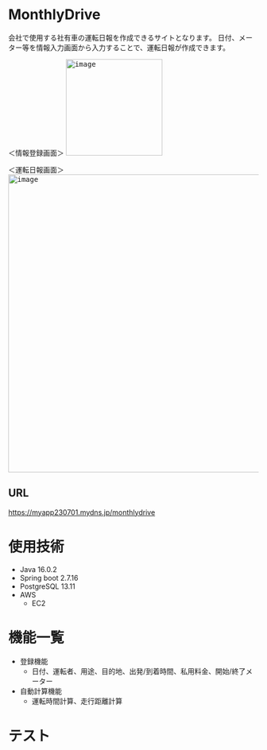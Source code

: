 ﻿# MonthlyDrive
会社で使用する社有車の運転日報を作成できるサイトとなります。
日付、メーター等を情報入力画面から入力することで、運転日報が作成できます。

＜情報登録画面＞
<kbd><img width="194" alt="image" src="https://github.com/S27-tt/MonthlyDrive/assets/131981423/d9271a02-8be8-40e0-9ca5-f760aefa9d1c"></kbd>

＜運転日報画面＞
<kbd><img width="600" alt="image" src="https://github.com/S27-tt/MonthlyDrive/assets/131981423/dca34121-b6aa-4f17-b772-41b9e2e4d23b"></kbd>

## URL
https://myapp230701.mydns.jp/monthlydrive

# 使用技術
- Java 16.0.2
- Spring boot 2.7.16
- PostgreSQL 13.11
- AWS
    - EC2

# 機能一覧
- 登録機能
    - 日付、運転者、用途、目的地、出発/到着時間、私用料金、開始/終了メーター
- 自動計算機能
    - 運転時間計算、走行距離計算

# テスト
